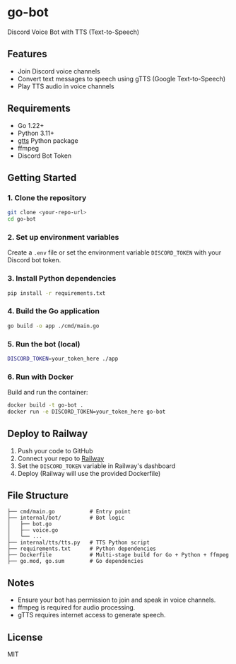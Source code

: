 # go-bot

Discord Voice Bot with TTS (Text-to-Speech)

## Features
- Join Discord voice channels
- Convert text messages to speech using gTTS (Google Text-to-Speech)
- Play TTS audio in voice channels

## Requirements
- Go 1.22+
- Python 3.11+
- [gtts](https://pypi.org/project/gTTS/) Python package
- ffmpeg
- Discord Bot Token

## Getting Started

### 1. Clone the repository
```sh
git clone <your-repo-url>
cd go-bot
```

### 2. Set up environment variables
Create a `.env` file or set the environment variable `DISCORD_TOKEN` with your Discord bot token.

### 3. Install Python dependencies
```sh
pip install -r requirements.txt
```

### 4. Build the Go application
```sh
go build -o app ./cmd/main.go
```

### 5. Run the bot (local)
```sh
DISCORD_TOKEN=your_token_here ./app
```

### 6. Run with Docker
Build and run the container:
```sh
docker build -t go-bot .
docker run -e DISCORD_TOKEN=your_token_here go-bot
```

## Deploy to Railway
1. Push your code to GitHub
2. Connect your repo to [Railway](https://railway.app)
3. Set the `DISCORD_TOKEN` variable in Railway's dashboard
4. Deploy (Railway will use the provided Dockerfile)

## File Structure
```
├── cmd/main.go           # Entry point
├── internal/bot/         # Bot logic
│   ├── bot.go
│   ├── voice.go
│   └── ...
├── internal/tts/tts.py   # TTS Python script
├── requirements.txt      # Python dependencies
├── Dockerfile            # Multi-stage build for Go + Python + ffmpeg
├── go.mod, go.sum        # Go dependencies
```

## Notes
- Ensure your bot has permission to join and speak in voice channels.
- ffmpeg is required for audio processing.
- gTTS requires internet access to generate speech.

## License
MIT
